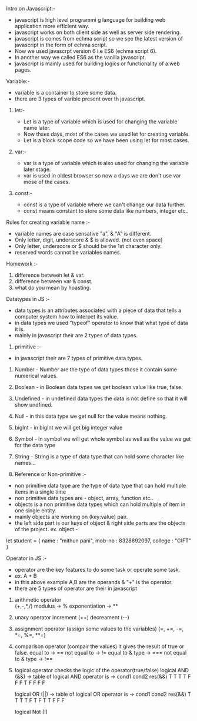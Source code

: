 Intro on Javascript:- 

- javascript is high level programmi g language for building web application more efficient way.
- javascript works on both client side as well as server side rendering.
- javascript is comes from echma script so we see the latest version of javascript in the form of echma script.
- Now we used javascrpt version 6 i.e ES6 (echma script 6).
- In another way we called ES6 as the vanilla javascript.
- javascript is mainly used for building logics or functionality of a web pages. 

Variable:- 

- variable is a container to store some data. 
- there are 3 types of varible present over th javascript.
1. let:- 
    - Let is a type of variable which is used for changing the variable name later.
    - Now thses days, most of the cases we used let for creating variable.
    - Let is a block scope code so we have been using let for most cases.

2. var:- 
    - var is a type of variable which is also used for changing the variable later stage.
    - var is used in oldest browser so now a days we are don't use var mose of the cases.

3. const:-
    - const is a type of variable where we can't change our data further.
    - const means constant to store some data like numbers, integer etc..

Rules for creating variable name :- 

- variable names are case sensative "a", & "A" is different.
- Only letter, digit, underscore & $ is allowed. (not even space)
- Only letter, underscore or $ should be the 1st character only.
- reserved words cannot be variables names. 

Homework :- 
1. difference between let & var.
2. difference between var & const.
3. what do you mean by hoasting. 

Datatypes in JS :- 
- data types is an attributes associated with a piece of data that tells a computer system how to interpet its value.
- in data types we used "typeof" operator to know that what type of data it is.
- mainly in javascript their are 2 types of data types.

1. primitive :- 
- in javascript their are 7 types of primitive data types.
1. Number - Number are the type of data types those it contain some numerical values.
2. Boolean - in Boolean data types we get boolean value like true, false.
3. Undefined - in undefined data types the data is not define so that it will show undfined.
4. Null - in this data type we get null for the value means nothing.
5. bigInt - in bigInt we will get big integer value
6. Symbol - in symbol we will get whole symbol as well as the value we get for the data type
7. String - String is a type of data type that can hold some character like names... 

2. Reference or Non-primitive :- 

- non primitive data type are the type of data type that can hold multiple items in a single time
- non primitive data types are - object, array, function etc.. 
- objects is a non primitive data types which can hold multiple of item in one single entity.
- mainly objects are working on (key:value) pair.
- the left side part is our keys of object & right side parts are the objects of the project. 
ex. object - 

let student = {
    name : "mithun pani",
    mob-no : 8328892097,
    college : "GIFT"
}

Operator in JS :- 
- operator are the key features to do some task or operate some task. 
- ex. A + B 
- in this above example A,B are the operands & "+" is the operator.
- there are 5 types of operator are their in javascript 
1. arithmetic operator  
    (+,-,*,/)
    modulus -> %
    exponentiation -> **

2. unary operator 
    increment (++)
    decreament (--)

3. assignment operator
    (assign some values to the variables)
    (=, +=, -=, *=, %=, **=)

4. comparison operator
    (compair the values)
    it gives the result of true or false. 
    equal to -> ==
    not equal to -> !=
    equal to & type -> ===
    not equal to & type -> !==

5. logical operator 
    checks the logic of the operator(true/false)
    logical AND (&&) -> table of logical AND operator is -> 
    cond1  cond2  res(&&)
    T       T      T
    T       F      F
    F       T      F
    F       F      F

    logical OR (||) -> table of logical OR operator is -> 
    cond1  cond2  res(&&)
    T       T      T
    T       F      T
    F       T      T
    F       F      F

    logical Not (!)








